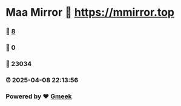 # Maa Mirror :link: https://mmirror.top 
### :page_facing_up: [8](https://mmirror.top/tag.html) 
### :speech_balloon: 0 
### :hibiscus: 23034 
### :alarm_clock: 2025-04-08 22:13:56 
### Powered by :heart: [Gmeek](https://github.com/Meekdai/Gmeek)

